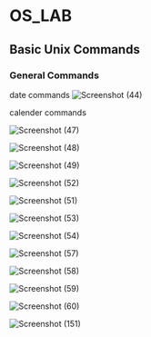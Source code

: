 # OS_LAB
## Basic Unix Commands
### General Commands
date commands
![Screenshot (44)](https://github.com/user-attachments/assets/183e9a60-8758-4416-82c4-abdcd78df199)


calender commands

![Screenshot (47)](https://github.com/user-attachments/assets/c7cf7313-8eaa-4acb-aef6-ac517f88d3a3)

![Screenshot (48)](https://github.com/user-attachments/assets/df4fb8c9-afdf-422a-80bc-3136c9b1aba1)

![Screenshot (49)](https://github.com/user-attachments/assets/6c8f961b-59ce-49cb-b053-ce7c25b3f83c)

![Screenshot (52)](https://github.com/user-attachments/assets/5df79b2c-a011-45a7-b594-62114acc418d)

![Screenshot (51)](https://github.com/user-attachments/assets/8bb2bd78-07b2-4f8e-bdfb-80024530c9da)

![Screenshot (53)](https://github.com/user-attachments/assets/a3a32124-33cb-403e-91f8-d0319f42b33c)

![Screenshot (54)](https://github.com/user-attachments/assets/25c1e969-986e-4c24-952a-464bd1ca7ac7)

![Screenshot (57)](https://github.com/user-attachments/assets/6e2fc4f5-69ff-4d31-bd81-d54dd8521c65)

![Screenshot (58)](https://github.com/user-attachments/assets/def47fe7-cda1-4527-9548-e1ed97330d83)

![Screenshot (59)](https://github.com/user-attachments/assets/08b68eb5-bc85-45e9-b527-d208839bba76)

![Screenshot (60)](https://github.com/user-attachments/assets/eb54b633-d333-49f3-a2c1-9068346ae9f0)

![Screenshot (151)](https://github.com/user-attachments/assets/2b671f65-6982-45b6-b060-a79f0ae5a4cc)


















